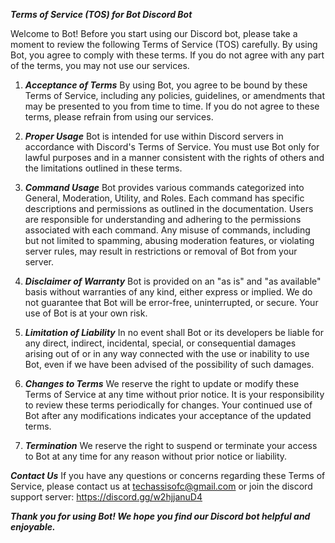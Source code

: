 ***Terms of Service (TOS) for Bot Discord Bot***

Welcome to Bot! Before you start using our Discord bot, please take a moment to review the following Terms of Service (TOS) carefully. By using Bot, you agree to comply with these terms. If you do not agree with any part of the terms, you may not use our services.

1. ***Acceptance of Terms***
By using Bot, you agree to be bound by these Terms of Service, including any policies, guidelines, or amendments that may be presented to you from time to time. If you do not agree to these terms, please refrain from using our services.

2. ***Proper Usage***
Bot is intended for use within Discord servers in accordance with Discord's Terms of Service. You must use Bot only for lawful purposes and in a manner consistent with the rights of others and the limitations outlined in these terms.

3. ***Command Usage***
Bot provides various commands categorized into General, Moderation, Utility, and Roles. Each command has specific descriptions and permissions as outlined in the documentation.
Users are responsible for understanding and adhering to the permissions associated with each command.
Any misuse of commands, including but not limited to spamming, abusing moderation features, or violating server rules, may result in restrictions or removal of Bot from your server.

4. ***Disclaimer of Warranty***
Bot is provided on an "as is" and "as available" basis without warranties of any kind, either express or implied. We do not guarantee that Bot will be error-free, uninterrupted, or secure. Your use of Bot is at your own risk.

5. ***Limitation of Liability***
In no event shall Bot or its developers be liable for any direct, indirect, incidental, special, or consequential damages arising out of or in any way connected with the use or inability to use Bot, even if we have been advised of the possibility of such damages.

6. ***Changes to Terms***
We reserve the right to update or modify these Terms of Service at any time without prior notice. It is your responsibility to review these terms periodically for changes. Your continued use of Bot after any modifications indicates your acceptance of the updated terms.

7. ***Termination***
We reserve the right to suspend or terminate your access to Bot at any time for any reason without prior notice or liability.

***Contact Us***
If you have any questions or concerns regarding these Terms of Service, please contact us at techassisofc@gmail.com or join the discord support server: https://discord.gg/w2hjjanuD4

***Thank you for using Bot! We hope you find our Discord bot helpful and enjoyable.***
